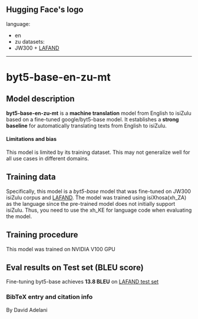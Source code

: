 Hugging Face's logo
---
language: 
- en
- zu
datasets:
- JW300 + [LAFAND](https://github.com/masakhane-io/lafand-mt)
---
# byt5-base-en-zu-mt
## Model description
**byt5-base-en-zu-mt** is a **machine translation** model from English to isiZulu based on a fine-tuned google/byt5-base model.  It establishes a **strong baseline** for automatically translating texts from English to isiZulu.  


#### Limitations and bias
This model is limited by its training dataset. This may not generalize well for all use cases in different domains.  

## Training data
Specifically, this model is a *byt5-base* model that was fine-tuned on JW300 isiZulu corpus and [LAFAND](https://github.com/masakhane-io/lafand-mt). The model was trained using isiXhosa(xh_ZA) as the language since the pre-trained model does not initially support isiZulu. Thus, you need to use the xh_KE for language code when evaluating the model. 

## Training procedure
This model was trained on NVIDIA V100 GPU

## Eval results on Test set (BLEU score)
Fine-tuning byt5-base achieves **13.8 BLEU** on [LAFAND test set](https://github.com/masakhane-io/lafand-mt)

### BibTeX entry and citation info
By David Adelani
```

```


